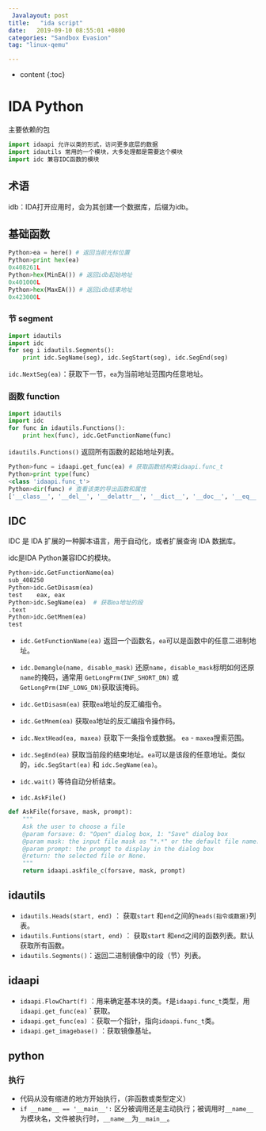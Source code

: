 ```yaml
---
 Javalayout: post
title:   "ida script"
date:   2019-09-10 08:55:01 +0800
categories: "Sandbox Evasion"
tag: "linux-qemu"

---
```


* content
{:toc}




# IDA Python

主要依赖的包

```python
import idaapi 允许以类的形式，访问更多底层的数据
import idautils 常用的一个模块，大多处理都是需要这个模块 
import idc 兼容IDC函数的模块 
```

## 术语

idb：IDA打开应用时，会为其创建一个数据库，后缀为idb。

## 基础函数

```python
Python>ea = here() # 返回当前光标位置
Python>print hex(ea)
0x408261L
Python>hex(MinEA()) # 返回idb起始地址
0x401000L
Python>hex(MaxEA()) # 返回idb结束地址
0x423000L
```

### 节 segment

```python
import idautils
import idc
for seg i idautils.Segments():
    print idc.SegName(seg), idc.SegStart(seg), idc.SegEnd(seg)
```

`idc.NextSeg(ea)`：获取下一节，`ea`为当前地址范围内任意地址。

### 函数 function

```python
import idautils
import idc
for func in idautils.Functions():
    print hex(func), idc.GetFunctionName(func)
```

`idautils.Functions()` 返回所有函数的起始地址列表。

```python
Python>func = idaapi.get_func(ea) # 获取函数结构类idaapi.func_t
Python>print type(func)
<class 'idaapi.func_t'>
Python>dir(func) # 查看该类的导出函数和属性
['__class__', '__del__', '__delattr__', '__dict__', '__doc__', '__eq__', '__format__', '__getattribute__', '__gt__', '__hash__', '__init__', '__lt__', '__module__', '__ne__', '__new__', '__reduce__', '__reduce_ex__', '__repr__', '__setattr__', '__sizeof__', '__str__', '__subclasshook__', '__swig_destroy__', '__weakref__', '_print', 'analyzed_sp', 'argsize', 'clear', 'color', 'compare', 'contains', 'does_return', 'empty', 'endEA', 'extend', 'flags', 'fpd', 'frame', 'frregs', 'frsize', 'intersect', 'is_far', 'llabelqty', 'llabels', 'overlaps', 'owner', 'pntqty', 'points', 'referers', 'refqty', 'regargqty', 'regargs', 'regvarqty', 'regvars', 'size', 'startEA', 'tailqty', 'tails', 'this', 'thisown']
```



## IDC

IDC 是 IDA 扩展的一种脚本语言，用于自动化，或者扩展查询 IDA 数据库。

idc是IDA Python兼容IDC的模块。

```python
Python>idc.GetFunctionName(ea)
sub_408250
Python>idc.GetDisasm(ea)
test    eax, eax
Python>idc.SegName(ea)  # 获取ea地址的段
.text
Python>idc.GetMnem(ea)
test
```



* `idc.GetFunctionName(ea)` 返回一个函数名，`ea`可以是函数中的任意二进制地址。
* `idc.Demangle(name, disable_mask)` 还原`name`，`disable_mask`标明如何还原`name`的掩码，通常用 `GetLongPrm(INF_SHORT_DN)` 或 `GetLongPrm(INF_LONG_DN)`获取该掩码。
* `idc.GetDisasm(ea)`  获取`ea`地址的反汇编指令。
* `idc.GetMnem(ea)` 获取`ea`地址的反汇编指令操作码。
* `idc.NextHead(ea, maxea)`  获取下一条指令或数据。 `ea` - `maxea`搜索范围。
* `idc.SegEnd(ea)` 获取当前段的结束地址。`ea`可以是该段的任意地址。类似的，`idc.SegStart(ea)`  和 `idc.SegName(ea)`。
*  `idc.wait()` 等待自动分析结束。

* `idc.AskFile()`

```python
def AskFile(forsave, mask, prompt):
    """
    Ask the user to choose a file
    @param forsave: 0: "Open" dialog box, 1: "Save" dialog box
    @param mask: the input file mask as "*.*" or the default file name.
    @param prompt: the prompt to display in the dialog box
    @return: the selected file or None.
    """
    return idaapi.askfile_c(forsave, mask, prompt)
```



## idautils

* `idautils.Heads(start, end)` ： 获取`start` 和`end`之间的`heads(指令或数据)`列表。
* `idautils.Funtions(start, end)` ： 获取`start` 和`end`之间的函数列表。默认获取所有函数。
* `idautils.Segments()`：返回二进制镜像中的段（节）列表。

## idaapi

* `idaapi.FlowChart(f)` ：用来确定基本块的类。`f`是`idaapi.func_t`类型，用`idaapi.get_func(ea)` ` 获取。
* `idaapi.get_func(ea)` ：获取一个指针，指向`idaapi.func_t`类。
* `idaapi.get_imagebase()` ：获取镜像基址。



## python

### 执行

* 代码从没有缩进的地方开始执行，（非函数或类型定义）
* `if __name__ == '__main__':` 区分被调用还是主动执行；被调用时`__name__`为模块名，文件被执行时，`__name__`为`__main__`。

### 